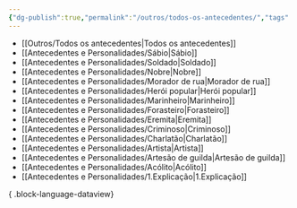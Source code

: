 ```yaml
---
{"dg-publish":true,"permalink":"/outros/todos-os-antecedentes/","tags":["Antecedentes"],"created":"2024-07-24T08:41:11.819-03:00"}
---
```



- [[Outros/Todos os antecedentes\|Todos os antecedentes]]
- [[Antecedentes e Personalidades/Sábio\|Sábio]]
- [[Antecedentes e Personalidades/Soldado\|Soldado]]
- [[Antecedentes e Personalidades/Nobre\|Nobre]]
- [[Antecedentes e Personalidades/Morador de rua\|Morador de rua]]
- [[Antecedentes e Personalidades/Herói popular\|Herói popular]]
- [[Antecedentes e Personalidades/Marinheiro\|Marinheiro]]
- [[Antecedentes e Personalidades/Forasteiro\|Forasteiro]]
- [[Antecedentes e Personalidades/Eremita\|Eremita]]
- [[Antecedentes e Personalidades/Criminoso\|Criminoso]]
- [[Antecedentes e Personalidades/Charlatão\|Charlatão]]
- [[Antecedentes e Personalidades/Artista\|Artista]]
- [[Antecedentes e Personalidades/Artesão de guilda\|Artesão de guilda]]
- [[Antecedentes e Personalidades/Acólito\|Acólito]]
- [[Antecedentes e Personalidades/1.Explicação\|1.Explicação]]

{ .block-language-dataview}
